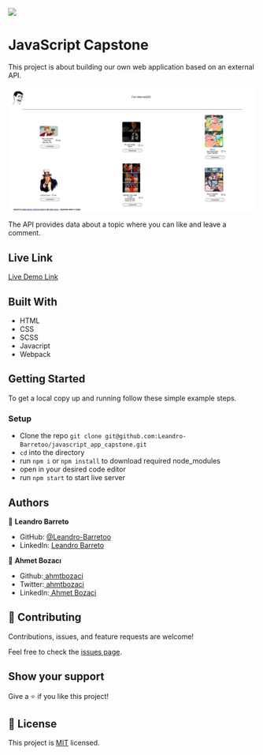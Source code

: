 ![](https://img.shields.io/badge/Microverse-blueviolet)

# JavaScript Capstone

This project is about  building our own web application based on an external API.

![screenshot](./capstone.png)

The API provides data about a topic where you can like and leave a comment.

## Live Link

[Live Demo Link](https://leandro-barretoo.github.io/javascript_app_capstone/)

## Built With

- HTML
- CSS
- SCSS
- Javacript
- Webpack

## Getting Started

To get a local copy up and running follow these simple example steps.

### Setup

- Clone the repo `git clone git@github.com:Leandro-Barretoo/javascript_app_capstone.git`
- `cd` into the directory
- run `npm i` or `npm install` to download required node_modules  
- open in your desired code editor
- run `npm start` to start live server

## Authors

👤 **Leandro Barreto**

- GitHub: [@Leandro-Barretoo](https://github.com/Leandro-Barretoo)
- LinkedIn: [Leandro Barreto](https://www.linkedin.com/in/leandroobarreto/)

👤 **Ahmet Bozacı**
- Github:[ ahmtbozaci](https://github.com/ahmetbozaci)
- Twitter:[ ahmtbozaci](https://twitter.com/ahmtbozaci)
- LinkedIn:[ Ahmet Bozaci](https://www.linkedin.com/in/ahmetbozaci/)


## 🤝 Contributing

Contributions, issues, and feature requests are welcome!

Feel free to check the [issues page](../../issues/).

## Show your support

Give a ⭐️ if you like this project!

## 📝 License

This project is [MIT](./LICENCE) licensed.